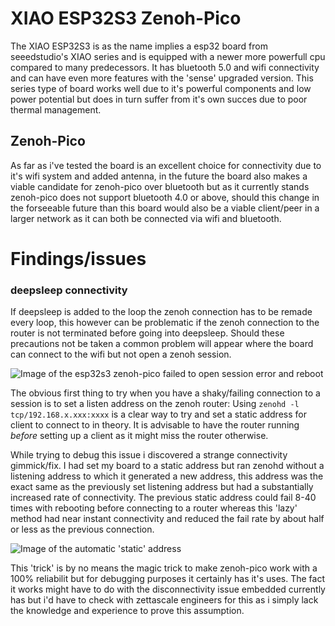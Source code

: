 # XIAO ESP32S3 Zenoh-Pico

The XIAO ESP32S3 is as the name implies a esp32 board from seeedstudio's XIAO series and is equipped with a newer more powerfull cpu compared to many predecessors. It has bluetooth 5.0 and wifi connectivity and can have even more features with the 'sense' upgraded version. This series type of board works well due to it's powerful components and low power potential but does in turn suffer from it's own succes due to poor thermal management.

## Zenoh-Pico

As far as i've tested the board is an excellent choice for connectivity due to it's wifi system and added antenna, in the future the board also makes a viable candidate for zenoh-pico over bluetooth but as it currently stands zenoh-pico does not support bluetooth 4.0 or above, should this change in the forseeable future than this board would also be a viable client/peer in a larger network as it can both be connected via wifi and bluetooth.

# Findings/issues

### deepsleep connectivity

If deepsleep is added to the loop the zenoh connection has to be remade every loop, this however can be problematic if the zenoh connection to the router is not terminated before going into deepsleep. Should these precautions not be taken a common problem will appear where the board can connect to the wifi but not open a zenoh session. 

![Image of the esp32s3 zenoh-pico failed to open session error and reboot](/main/images/zenohsessionfailure.png)

The obvious first thing to try when you have a shaky/failing connection to a session is to set a listen address on the zenoh router: Using `zenohd -l tcp/192.168.x.xxx:xxxx` is a clear way to try and set a static address for client to connect to in theory. It is advisable to have the router running *before* setting up a client as it might miss the router otherwise.

While trying to debug this issue i discovered a strange connectivity gimmick/fix. I had set my board to a static address but ran zenohd without a listening address to which it generated a new address, this address was the exact same as the previously set listening address but had a substantially increased rate of connectivity. The previous static address could fail 8-40 times with rebooting before connecting to a router whereas this 'lazy' method had near instant connectivity and reduced the fail rate by about half or less as the previous connection. 

![Image of the automatic 'static' address](/main/images/zenohfind1.png)

This 'trick' is by no means the magic trick to make zenoh-pico work with a 100% reliabilit but for debugging purposes it certainly has it's uses. The fact it works might have to do with the disconnectivity issue embedded currently has but i'd have to check with zettascale engineers for this as i simply lack the knowledge and experience to prove this assumption.